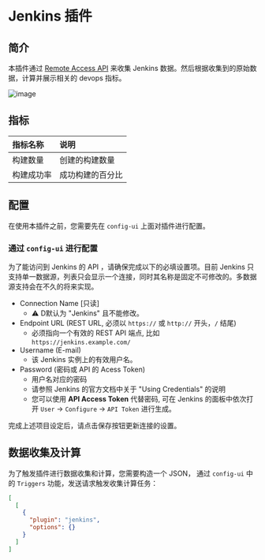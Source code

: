 # Jenkins 插件

## 简介

本插件通过 [Remote Access API](https://www.jenkins.io/doc/book/using/remote-access-api/) 来收集 Jenkins 数据。然后根据收集到的原始数据，计算并展示相关的 devops 指标。

![image](https://user-images.githubusercontent.com/61080/141943122-dcb08c35-cb68-4967-9a7c-87b63c2d6988.png)

## 指标

指标名称 | 说明
:------------ | :-------------
构建数量 | 创建的构建数量
构建成功率 | 成功构建的百分比


## 配置

在使用本插件之前，您需要先在 `config-ui` 上面对插件进行配置。

### 通过 `config-ui` 进行配置

为了能访问到 Jenkins 的 API ，请确保完成以下的必填设置项。目前 Jenkins 只支持单一数据源，列表只会显示一个连接，同时其名称是固定不可修改的。多数据源支持会在不久的将来实现。

- Connection Name [只读]
  - ⚠️ D默认为 "Jenkins" 且不能修改。
- Endpoint URL (REST URL, 必须以 `https://` 或  `http://` 开头，`/` 结尾)
  - 必须指向一个有效的 REST API 端点, 比如 `https://jenkins.example.com/`
- Username (E-mail)
  - 该 Jenkins 实例上的有效用户名。
- Password (密码或 API 的 Acess Token)
  - 用户名对应的密码
  - 请参照 Jenkins 的官方文档中关于 "Using Credentials" 的说明
  - 您可以使用  **API Access Token** 代替密码, 可在 Jenkins 的面板中依次打开 `User` -> `Configure` -> `API Token` 进行生成。

完成上述项目设定后，请点击保存按钮更新连接的设置。

## 数据收集及计算

为了触发插件进行数据收集和计算，您需要构造一个 JSON， 通过 `config-ui` 中的 `Triggers` 功能，发送请求触发收集计算任务：

```json
[
  [
    {
      "plugin": "jenkins",
      "options": {}
    }
  ]
]
```
